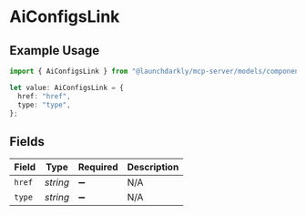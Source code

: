 # AiConfigsLink

## Example Usage

```typescript
import { AiConfigsLink } from "@launchdarkly/mcp-server/models/components";

let value: AiConfigsLink = {
  href: "href",
  type: "type",
};
```

## Fields

| Field              | Type               | Required           | Description        |
| ------------------ | ------------------ | ------------------ | ------------------ |
| `href`             | *string*           | :heavy_minus_sign: | N/A                |
| `type`             | *string*           | :heavy_minus_sign: | N/A                |